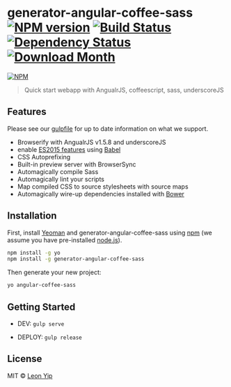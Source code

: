 # generator-angular-coffee-sass [![NPM version][npm-image]][npm-url] [![Build Status][travis-image]][travis-url] [![Dependency Status][daviddm-image]][daviddm-url] [![Download Month](http://img.shields.io/npm/dm/generator-angular-coffee-sass.svg?style=flat-square)](https://www.npmjs.org/package/generator-angular-coffee-sass)

[![NPM](https://nodei.co/npm/generator-angular-coffee-sass.png)](https://npmjs.org/package/generator-angular-coffee-sass)
> Quick start webapp with AngualrJS, coffeescript, sass, underscoreJS


## Features

Please see our [gulpfile](app/templates/gulpfile.js) for up to date information on what we support.

* Browserify with AngualrJS v1.5.8 and underscoreJS
* enable [ES2015 features](https://babeljs.io/docs/learn-es2015/) using [Babel](https://babeljs.io)
* CSS Autoprefixing
* Built-in preview server with BrowserSync
* Automagically compile Sass
* Automagically lint your scripts
* Map compiled CSS to source stylesheets with source maps
* Automagically wire-up dependencies installed with [Bower](http://bower.io)


## Installation

First, install [Yeoman](http://yeoman.io) and generator-angular-coffee-sass using [npm](https://www.npmjs.com/) (we assume you have pre-installed [node.js](https://nodejs.org/)).

```bash
npm install -g yo
npm install -g generator-angular-coffee-sass
```

Then generate your new project:

```bash
yo angular-coffee-sass
```

## Getting Started

- DEV: `gulp serve`

- DEPLOY: `gulp release`


## License

MIT © [Leon Yip]()


[npm-image]: https://badge.fury.io/js/generator-angular-coffee-sass.svg
[npm-url]: https://npmjs.org/package/generator-angular-coffee-sass
[travis-image]: https://travis-ci.org/leonyipwh/generator-angular-coffee-sass.svg?branch=master
[travis-url]: https://travis-ci.org/leonyipwh/generator-angular-coffee-sass
[daviddm-image]: https://david-dm.org/leonyipwh/generator-angular-coffee-sass.svg?theme=shields.io
[daviddm-url]: https://david-dm.org/leonyipwh/generator-angular-coffee-sass
